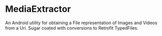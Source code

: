 # MediaExtractor
An Android utility for obtaining a File representation of Images and Videos from a Uri. Sugar coated with conversions to Retrofit TypedFiles.
